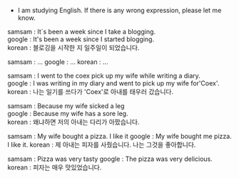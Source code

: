 * I am studying English. If there is any wrong expression, please let me know.

samsam : It`s been a week since I take a blogging.<br/>
google : It's been a week since I started blogging.<br/>
korean : 블로깅을 시작한 지 일주일이 되었습니다.<br/>

samsam : ...
google : ...
korean : ...

samsam : I went to the coex pick up my wife while writing a diary.<br/>
google : I was writing in my diary and went to pick up my wife for'Coex'.<br/>
korean : 나는 일기를 쓰다가 'Coex'로 아내를 태우러 갔습니다.<br/>

samsam : Because my wife sicked a leg<br/>
google : Because my wife has a sore leg.<br/>
korean : 왜냐하면 저의 아내는 다리가 아팠습니다.<br/>

samsam : My wife bought a pizza. I like it
google : My wife bought me pizza. I like it.
korean : 제 아내는 피자를 사줬습니다. 나는 그것을 좋아합니다.

samsam : Pizza was very tasty
google : The pizza was very delicious.
korean : 피자는 매우 맛있었습니다.